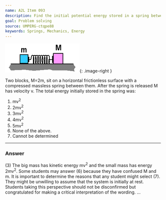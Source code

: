 ```yaml
---
name: A2L Item 093
description: Find the initial potential energy stored in a spring between two known masses given the final velocity of one of the masses.
goal: Problem solving
source: UMPERG-ctqpe88
keywords: Springs, Mechanics, Energy
---
```


![Item093_fig1.gif](../images/Item093_fig1.gif){: .image-right } 

Two blocks, M=2m, sit on a horizontal frictionless surface with a
compressed massless spring between them.  After the spring is released 
M has velocity v.   The total energy initially stored in the spring was:

1. mv<sup>2</sup>
2. 2mv<sup>2</sup>
3. 3mv<sup>2</sup>
4. 4mv<sup>2</sup>
5. 5mv<sup>2</sup>
6. None of the above.
7. Cannot be determined

<hr/>

### Answer

(3) The big mass has kinetic energy mv<sup>2</sup> and the small mass
has energy 2mv<sup>2</sup>.  Some students may answer (6) because they
have confused M and m.  It is important to determine the reasons that
any student might select (7).  They might be unwilling to assume that
the system is initially at rest.  Students taking this perspective
should not be disconfirmed but congratulated for making a critical
interpretation of the wording.
...

